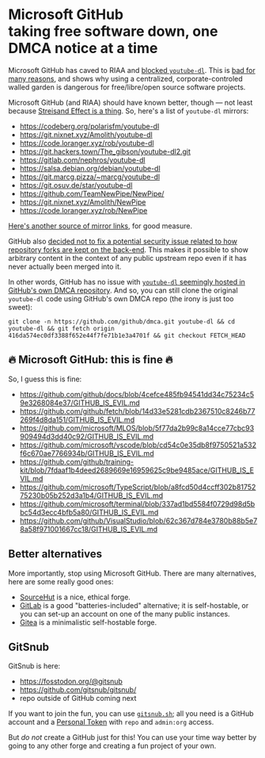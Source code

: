 # Microsoft GitHub<br/>taking free software down, one DMCA notice at a time

Microsoft GitHub has caved to RIAA and [blocked `youtube-dl`](). This is [bad for many reasons](https://freedom.press/news/riaa-github-youtube-dl-journalist-tool/), and shows why using a centralized, corporate-controled walled garden is dangerous for free/libre/open source software projects.

Microsoft GitHub (and RIAA) should have known better, though &mdash; not least because [Streisand Effect is a thing](https://en.wikipedia.org/wiki/Streisand_effect). So, here's a list of `youtube-dl` mirrors:
 - https://codeberg.org/polarisfm/youtube-dl
 - https://git.nixnet.xyz/Amolith/youtube-dl
 - https://code.loranger.xyz/rob/youtube-dl
 - https://git.hackers.town/The_gibson/youtube-dl2.git
 - https://gitlab.com/nephros/youtube-dl
 - https://salsa.debian.org/debian/youtube-dl
 - https://git.marcg.pizza/~marcg/youtube-dl
 - https://git.osuv.de/star/youtube-dl
 - https://github.com/TeamNewPipe/NewPipe/
 - https://git.nixnet.xyz/Amolith/NewPipe
 - https://code.loranger.xyz/rob/NewPipe
 
[Here's another source of mirror links](https://docs.nixnet.services/Mirror_lists), for good measure.

GitHub also [decided not to fix a potential security issue related to how repository forks are kept on the back-end](https://iain.learmonth.me/blog/2019/2019w371/). This makes it possible to show arbitrary content in the context of any public upstream repo even if it has never actually been merged into it.

In other words, GitHub has no issue with [`youtube-dl` seemingly hosted in GitHub's own DMCA repository](https://github.com/github/dmca/tree/416da574ec0df3388f652e44f7fe71b1e3a4701f).  And so, you can still clone the original `youtube-dl` code using GitHub's own DMCA repo (the irony is just too sweet):
```
git clone -n https://github.com/github/dmca.git youtube-dl && cd youtube-dl && git fetch origin 416da574ec0df3388f652e44f7fe71b1e3a4701f && git checkout FETCH_HEAD
```

## 🔥 Microsoft GitHub: this is fine 🔥

So, I guess this is fine:
 - https://github.com/github/docs/blob/4cefce485fb94541dd34c75234c59e3268084e37/GITHUB_IS_EVIL.md
 - https://github.com/github/fetch/blob/14d33e5281cdb2367510c8246b77269f4d8da151/GITHUB_IS_EVIL.md
 - https://github.com/microsoft/MLOS/blob/5f77da2b99c8a14cce77cbc93909494d3dd40c92/GITHUB_IS_EVIL.md
 - https://github.com/microsoft/vscode/blob/cd54c0e35db8f9750521a532f6c670ae7766934b/GITHUB_IS_EVIL.md
 - https://github.com/github/training-kit/blob/7fdaaf1b4deed2689669e16959625c9be9485ace/GITHUB_IS_EVIL.md
 - https://github.com/microsoft/TypeScript/blob/a8fcd50d4ccff302b8175275230b05b252d3a1b4/GITHUB_IS_EVIL.md
 - https://github.com/microsoft/terminal/blob/337ad1bd5584f0729d98d5bbc54d3ecc4bfb5a80/GITHUB_IS_EVIL.md
 - https://github.com/github/VisualStudio/blob/62c367d784e3780b88b5e78a58f971001667cc18/GITHUB_IS_EVIL.md

## Better alternatives

More importantly, stop using Microsoft GitHub. There are many alternatives, here are some really good ones:

 - [SourceHut](https://sr.ht/) is a nice, ethical forge.
 - [GitLab](https://gitlab.com/) is a good "batteries-included" alternative; it is self-hostable, or you can set-up an account on one of the many public instances.
 - [Gitea](https://gitea.io/en-us/) is a minimalistic self-hostable forge.

## GitSnub

GitSnub is here:
 - https://fosstodon.org/@gitsnub
 - https://github.com/gitsnub/gitsnub/
 - repo outside of GitHub coming next

If you want to join the fun, you can use [`gitsnub.sh`](https://github.com/gitsnub/gitsnub/blob/main/gitsnub.sh); all you need is a GitHub account and a [Personal Token](https://github.com/settings/tokens) with `repo` and `admin:org` access.

But *do not* create a GitHub just for this! You can use your time way better by going to any other forge and creating a fun project of your own.

